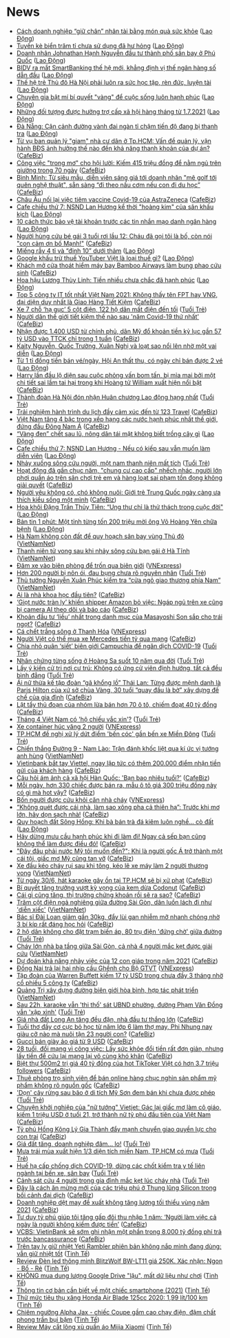 # News

- [Cách doanh nghiệp “giữ chân” nhân tài bằng món quà sức khỏe](https://laodong.vn/thong-tin-doanh-nghiep/cach-doanh-nghiep-giu-chan-nhan-tai-bang-mon-qua-suc-khoe-891053.ldo) ([Lao Động](https://laodong.vn))
- [Tuyến kè biển trăm tỉ chưa sử dụng đã hư hỏng](https://laodong.vn/ban-doc/tuyen-ke-bien-tram-ti-chua-su-dung-da-hu-hong-891050.ldo) ([Lao Động](https://laodong.vn))
- [Doanh nhân Johnathan Hạnh Nguyễn đầu tư thành phố sân bay ở Phú Quốc](https://laodong.vn/thong-tin-doanh-nghiep/doanh-nhan-johnathan-hanh-nguyen-dau-tu-thanh-pho-san-bay-o-phu-quoc-890994.ldo) ([Lao Động](https://laodong.vn))
- [BIDV ra mắt SmartBanking thế hệ mới, khẳng định vị thế ngân hàng số dẫn đầu](https://laodong.vn/kinh-te/bidv-ra-mat-smartbanking-the-he-moi-khang-dinh-vi-the-ngan-hang-so-dan-dau-891051.ldo) ([Lao Động](https://laodong.vn))
- [Thế hệ trẻ Thủ đô Hà Nội phải luôn ra sức học tập, rèn đức, luyện tài](https://laodong.vn/thoi-su/the-he-tre-thu-do-ha-noi-phai-luon-ra-suc-hoc-tap-ren-duc-luyen-tai-891066.ldo) ([Lao Động](https://laodong.vn))
- [Chuyên gia bật mí bí quyết &quot;vàng&quot; để cuộc sống luôn hạnh phúc](https://laodong.vn/video/chuyen-gia-bat-mi-bi-quyet-vang-de-cuoc-song-luon-hanh-phuc-890825.ldo) ([Lao Động](https://laodong.vn))
- [Những đối tượng được hưởng trợ cấp xã hội hàng tháng từ 1.7.2021](https://laodong.vn/infographic/nhung-doi-tuong-duoc-huong-tro-cap-xa-hoi-hang-thang-tu-172021-890940.ldo) ([Lao Động](https://laodong.vn))
- [Đà Nẵng: Cận cảnh đường vành đai ngàn tỉ chậm tiến độ đang bị thanh tra](https://laodong.vn/photo/da-nang-can-canh-duong-vanh-dai-ngan-ti-cham-tien-do-dang-bi-thanh-tra-891013.ldo) ([Lao Động](https://laodong.vn))
- [Từ vụ ban quản lý "giam" nhà cư dân ở Tp.HCM: Vấn đề quản lý, vận hành BĐS ảnh hưởng thế nào đến khả năng thanh khoản của dự án?](https://cafebiz.vn/tu-vu-ban-quan-ly-giam-nha-cu-dan-o-tphcm-van-de-quan-ly-van-hanh-bds-anh-huong-the-nao-den-kha-nang-thanh-khoan-cua-du-an-20210320092645572.chn) ([CafeBiz](https://cafebiz.vn))
- [Công việc "trong mơ" cho hội lười: Kiếm 415 triệu đồng để nằm ngủ trên giường trong 70 ngày](https://cafebiz.vn/cong-viec-trong-mo-cho-hoi-luoi-kiem-415-trieu-dong-de-nam-ngu-tren-giuong-trong-70-ngay-20210320151404191.chn) ([CafeBiz](https://cafebiz.vn))
- [Bình Minh: Từ siêu mẫu, diễn viên sáng giá tới doanh nhân "mê golf tới quên nghệ thuật", sẵn sàng “đi theo nấu cơm nếu con đi du học”](https://cafebiz.vn/binh-minh-tu-sieu-mau-dien-vien-sang-gia-toi-doanh-nhan-me-golf-toi-quen-nghe-thuat-san-sang-di-theo-nau-com-neu-con-di-du-hoc-20210320151204788.chn) ([CafeBiz](https://cafebiz.vn))
- [Châu Âu nối lại việc tiêm vaccine Covid-19 của AstraZeneca](https://cafebiz.vn/chau-au-noi-lai-viec-tiem-vaccine-covid-19-cua-astrazeneca-20210320130953182.chn) ([CafeBiz](https://cafebiz.vn))
- [Cafe chiều thứ 7: NSND Lan Hương kể thời &quot;hoàng kim&quot; của sân khấu kịch](https://laodong.vn/video/cafe-chieu-thu-7-nsnd-lan-huong-ke-thoi-hoang-kim-cua-san-khau-kich-891016.ldo) ([Lao Động](https://laodong.vn))
- [10 cách thức bảo vệ tài khoản trước các tin nhắn mạo danh ngân hàng](https://laodong.vn/phap-luat/10-cach-thuc-bao-ve-tai-khoan-truoc-cac-tin-nhan-mao-danh-ngan-hang-891019.ldo) ([Lao Động](https://laodong.vn))
- [Người hùng cứu bé gái 3 tuổi rơi lầu 12: Cháu đã gọi tôi là bố, còn nói "con cảm ơn bố Mạnh!"](https://cafebiz.vn/nguoi-hung-cuu-be-gai-3-tuoi-roi-lau-12-chau-da-goi-toi-la-bo-con-noi-con-cam-on-bo-manh-20210320130614555.chn) ([CafeBiz](https://cafebiz.vn))
- [Miếng rẫy 4 tỉ và “đinh 10” dưới thảm](https://laodong.vn/su-kien-binh-luan/mieng-ray-4-ti-va-dinh-10-duoi-tham-891028.ldo) ([Lao Động](https://laodong.vn))
- [Google khấu trừ thuế YouTuber Việt là loại thuế gì?](https://laodong.vn/kinh-te/google-khau-tru-thue-youtuber-viet-la-loai-thue-gi-891054.ldo) ([Lao Động](https://laodong.vn))
- [Khách mở cửa thoát hiểm máy bay Bamboo Airways làm bung phao cứu sinh](https://cafebiz.vn/khach-mo-cua-thoat-hiem-may-bay-bamboo-airways-lam-bung-phao-cuu-sinh-20210320130451132.chn) ([CafeBiz](https://cafebiz.vn))
- [Hoa hậu Lương Thùy Linh: Tiền nhiều chưa chắc đã hạnh phúc](https://laodong.vn/video/hoa-hau-luong-thuy-linh-tien-nhieu-chua-chac-da-hanh-phuc-891008.ldo) ([Lao Động](https://laodong.vn))
- [Top 5 công ty IT tốt nhất Việt Nam 2021: Không thấy tên FPT hay VNG, đại diện duy nhất là Giao Hàng Tiết Kiệm](https://cafebiz.vn/top-5-cong-ty-it-tot-nhat-viet-nam-2021-khong-thay-ten-fpt-hay-vng-dai-dien-duy-nhat-la-giao-hang-tiet-kiem-20210320121458844.chn) ([CafeBiz](https://cafebiz.vn))
- [Xe 7 chỗ ‘hạ gục’ 5 cột điện, 122 hộ dân mất điện đến tối](https://tuoitre.vn/xe-7-cho-ha-guc-5-cot-dien-122-ho-dan-mat-dien-den-toi-20210320141536757.htm) ([Tuổi Trẻ](https://tuoitre.vn))
- [Người dân thế giới tiết kiệm thế nào sau 'năm Covid-19 thứ nhất'](https://cafebiz.vn/nguoi-dan-the-gioi-tiet-kiem-the-nao-sau-nam-covid-19-thu-nhat-20210320130153137.chn) ([CafeBiz](https://cafebiz.vn))
- [Nhận được 1.400 USD từ chính phủ, dân Mỹ đổ khoản tiền kỷ lục gần 57 tỷ USD vào TTCK chỉ trong 1 tuần](https://cafebiz.vn/nhan-duoc-1400-usd-tu-chinh-phu-dan-my-do-khoan-tien-ky-luc-gan-57-ty-usd-vao-ttck-chi-trong-1-tuan-2021032012591091.chn) ([CafeBiz](https://cafebiz.vn))
- [Kaity Nguyễn, Quốc Trường, Xuân Nghị và loạt sao nổi lên nhờ một vai diễn](https://laodong.vn/photo/kaity-nguyen-quoc-truong-xuan-nghi-va-loat-sao-noi-len-nho-mot-vai-dien-890916.ldo) ([Lao Động](https://laodong.vn))
- [Từ 1 tỉ đồng tiền bán vé/ngày, Hội An thất thu, có ngày chỉ bán được 2 vé](https://laodong.vn/video/tu-1-ti-dong-tien-ban-vengay-hoi-an-that-thu-co-ngay-chi-ban-duoc-2-ve-891033.ldo) ([Lao Động](https://laodong.vn))
- [Harry lần đầu lộ diện sau cuộc phỏng vấn bom tấn, bị mỉa mai bởi một chi tiết sai lầm tai hại trong khi Hoàng tử William xuất hiện nổi bật](https://cafebiz.vn/harry-lan-dau-lo-dien-sau-cuoc-phong-van-bom-tan-bi-mia-mai-boi-mot-chi-tiet-sai-lam-tai-hai-trong-khi-hoang-tu-william-xuat-hien-noi-bat-2021032011214237.chn) ([CafeBiz](https://cafebiz.vn))
- [Thành đoàn Hà Nội đón nhận Huân chương Lao động hạng nhất](https://tuoitre.vn/thanh-doan-ha-noi-don-nhan-huan-chuong-lao-dong-hang-nhat-20210320111002906.htm) ([Tuổi Trẻ](https://tuoitre.vn))
- [Trải nghiệm hành trình du lịch đầy cảm xúc đến từ 123 Travel](https://cafebiz.vn/trai-nghiem-hanh-trinh-du-lich-day-cam-xuc-den-tu-123-travel-20210320113325687.chn) ([CafeBiz](https://cafebiz.vn))
- [Việt Nam tăng 4 bậc trong xếp hạng các nước hạnh phúc nhất thế giới, đứng đầu Đông Nam Á](https://cafebiz.vn/viet-nam-tang-4-bac-trong-xep-hang-cac-nuoc-hanh-phuc-nhat-the-gioi-dung-dau-dong-nam-a-20210320111107785.chn) ([CafeBiz](https://cafebiz.vn))
- [“Vàng đen” chết sau lũ, nông dân tái mặt không biết trồng cây gì](https://laodong.vn/video/vang-den-chet-sau-lu-nong-dan-tai-mat-khong-biet-trong-cay-gi-890992.ldo) ([Lao Động](https://laodong.vn))
- [Cafe chiều thứ 7: NSND Lan Hương - Nếu có kiếp sau vẫn muốn làm diễn viên](https://laodong.vn/emagazine/cafe-chieu-thu-7-nsnd-lan-huong-neu-co-kiep-sau-van-muon-lam-dien-vien-888592.ldo) ([Lao Động](https://laodong.vn))
- [Nhảy xuống sông cứu người, một nam thanh niên mất tích](https://tuoitre.vn/nhay-xuong-song-cuu-nguoi-mot-nam-thanh-nien-mat-tich-20210320120804568.htm) ([Tuổi Trẻ](https://tuoitre.vn))
- [Hoạt động đã gần chục năm, "chung cư cao cấp" nhếch nhác, người lớn phơi quần áo trên sân chơi trẻ em và hàng loạt sai phạm tồn đọng không giải quyết](https://cafebiz.vn/hoat-dong-da-gan-chuc-nam-chung-cu-cao-cap-nhech-nhac-nguoi-lon-phoi-quan-ao-tren-san-choi-tre-em-va-hang-loat-sai-pham-ton-dong-khong-giai-quyet-2021032011022951.chn) ([CafeBiz](https://cafebiz.vn))
- [Người yêu không có, chó không nuôi: Giới trẻ Trung Quốc ngày càng ưa thích kiểu sống một mình](https://cafebiz.vn/nguoi-yeu-khong-co-cho-khong-nuoi-gioi-tre-trung-quoc-ngay-cang-ua-thich-kieu-song-mot-minh-20210319153225742.chn) ([CafeBiz](https://cafebiz.vn))
- [Hoa khôi  Đặng Trần Thủy Tiên: “Ung thư chỉ là thử thách trong cuộc đời&quot;](https://laodong.vn/xa-hoi/hoa-khoi-dang-tran-thuy-tien-ung-thu-chi-la-thu-thach-trong-cuoc-doi-890967.ldo) ([Lao Động](https://laodong.vn))
- [Bản tin 1 phút: Một tỉnh từng tốn 200 triệu mời ông Võ Hoàng Yên chữa bệnh](https://laodong.vn/video/ban-tin-1-phut-mot-tinh-tung-ton-200-trieu-moi-ong-vo-hoang-yen-chua-benh-891025.ldo) ([Lao Động](https://laodong.vn))
- [Hà Nam không còn đất để quy hoạch sân bay vùng Thủ đô](http://vietnamnet.vn/vn/thoi-su/an-toan-giao-thong/ha-nam-khong-con-dat-de-quy-hoach-san-bay-vung-thu-do-721077.html) ([VietNamNet](https://vietnamnet.vn))
- [Thanh niên tử vong sau khi nhảy sông cứu bạn gái ở Hà Tĩnh](http://vietnamnet.vn/vn/thoi-su/thanh-nie-n-tu-vong-sau-khi-nha-y-so-ng-cu-u-ba-n-ga-i-o-ha-tinh-721070.html) ([VietNamNet](https://vietnamnet.vn))
- [Đâm xe vào biên phòng để trốn qua biên giới](https://vnexpress.net/dam-xe-vao-bien-phong-de-tron-qua-bien-gioi-4251361.html) ([VNExpress](https://vnexpress.net))
- [Hơn 200 người bị nôn ói, đau bụng chưa rõ nguyên nhân](https://tuoitre.vn/hon-200-nguoi-bi-non-oi-dau-bung-chua-ro-nguyen-nhan-20210320094056278.htm) ([Tuổi Trẻ](https://tuoitre.vn))
- [Thủ tướng Nguyễn Xuân Phúc kiểm tra “cửa ngõ giao thương phía Nam”](http://vietnamnet.vn/vn/thoi-su/chinh-tri/thu-tuong-nguyen-xuan-phuc-kiem-tra-cua-ngo-giao-thuong-phia-nam-721055.html) ([VietNamNet](https://vietnamnet.vn))
- [Ai là nhà khoa học đầu tiên?](https://cafebiz.vn/ai-la-nha-khoa-hoc-dau-tien-2021032008571139.chn) ([CafeBiz](https://cafebiz.vn))
- [‘Giọt nước tràn ly’ khiến shipper Amazon bỏ việc: Ngáp ngủ trên xe cũng bị camera AI theo dõi và báo cáo](https://cafebiz.vn/giot-nuoc-tran-ly-khien-shipper-amazon-bo-viec-ngap-ngu-tren-xe-cung-bi-camera-ai-theo-doi-va-bao-cao-2021032010485792.chn) ([CafeBiz](https://cafebiz.vn))
- [Khoản đầu tư ‘liều’ nhất trong danh mục của Masayoshi Son sắp cho trái ngọt?](https://cafebiz.vn/khoan-dau-tu-lieu-nhat-trong-danh-muc-cua-masayoshi-son-sap-cho-trai-ngot-20210320111901664.chn) ([CafeBiz](https://cafebiz.vn))
- [Cá chết trắng sông ở Thanh Hóa](https://vnexpress.net/ca-chet-trang-song-o-thanh-hoa-4251335.html) ([VNExpress](https://vnexpress.net))
- [Người Việt có thể mua xe Mercedes tiền tỷ qua mạng](https://cafebiz.vn/nguoi-viet-co-the-mua-xe-mercedes-tien-ty-qua-mang-20210320090342772.chn) ([CafeBiz](https://cafebiz.vn))
- [Chia nhỏ quân ‘siết’ biên giới Campuchia để ngăn dịch COVID-19](https://tuoitre.vn/chia-nho-quan-siet-bien-gioi-campuchia-de-ngan-dich-covid-19-20210320094716002.htm) ([Tuổi Trẻ](https://tuoitre.vn))
- [Nhân chứng từng sống ở Hoàng Sa suốt 10 năm qua đời](https://tuoitre.vn/nhan-chung-tung-song-o-hoang-sa-suot-10-nam-qua-doi-20210320093932736.htm) ([Tuổi Trẻ](https://tuoitre.vn))
- [Lấy ý kiến cử tri nơi cư trú: Không có ứng cử viên định hướng, tất cả đều bình đẳng](https://tuoitre.vn/lay-y-kien-cu-tri-noi-cu-tru-khong-co-ung-cu-vien-dinh-huong-tat-ca-deu-binh-dang-2021032010401836.htm) ([Tuổi Trẻ](https://tuoitre.vn))
- [Ái nữ thừa kế tập đoàn “gã khổng lồ” Thái Lan: Từng được mệnh danh là Paris Hilton của xứ sở chùa Vàng, 30 tuổi “quay đầu là bờ” xây dựng đế chế của gia đình](https://cafebiz.vn/ai-nu-thua-ke-tap-doan-ga-khong-lo-thai-lan-tung-duoc-menh-danh-la-paris-hilton-cua-xu-so-chua-vang-30-tuoi-quay-dau-la-bo-xay-dung-de-che-cua-gia-dinh-20210320092243353.chn) ([CafeBiz](https://cafebiz.vn))
- [Lật tẩy thủ đoạn của nhóm lừa bán hơn 70 ô tô, chiếm đoạt 40 tỷ đồng](https://cafebiz.vn/lat-tay-thu-doan-cua-nhom-lua-ban-hon-70-o-to-chiem-doat-40-ty-dong-20210320105233786.chn) ([CafeBiz](https://cafebiz.vn))
- [Tháng 4 Việt Nam có 'hộ chiếu vắc xin'?](https://tuoitre.vn/thang-4-viet-nam-co-ho-chieu-vac-xin-2021032007525545.htm) ([Tuổi Trẻ](https://tuoitre.vn))
- [Xe container húc văng 2 người](https://vnexpress.net/xe-container-huc-vang-2-nguoi-4251305.html) ([VNExpress](https://vnexpress.net))
- [TP.HCM đề nghị xử lý dứt điểm 'bến cóc' gần bến xe Miền Đông](https://tuoitre.vn/tp-hcm-de-nghi-xu-ly-dut-diem-ben-coc-gan-ben-xe-mien-dong-20210320101217039.htm) ([Tuổi Trẻ](https://tuoitre.vn))
- [Chiến thắng Đường 9 - Nam Lào: Trận đánh khốc liệt qua kí ức vị tướng anh hùng](http://vietnamnet.vn/vn/thoi-su/chien-thang-duong-9-nam-lao-tran-danh-khoc-liet-qua-ki-uc-vi-tuong-anh-hung-721045.html) ([VietNamNet](https://vietnamnet.vn))
- [Vietinbank bắt tay Viettel, ngay lập tức có thêm 200.000 điểm nhận tiền gửi của khách hàng](https://cafebiz.vn/vietinbank-bat-tay-viettel-ngay-lap-tuc-co-them-200000-diem-nhan-tien-gui-cua-khach-hang-20210320103551783.chn) ([CafeBiz](https://cafebiz.vn))
- [Câu hỏi ám ảnh cả xã hội Hàn Quốc: 'Bạn bao nhiêu tuổi?'](https://cafebiz.vn/cau-hoi-am-anh-ca-xa-hoi-han-quoc-ban-bao-nhieu-tuoi-20210319112243448.chn) ([CafeBiz](https://cafebiz.vn))
- [Mỗi ngày, hơn 330 chiếc được bán ra, mẫu ô tô giá 300 triệu đồng này có gì mà hot vậy?](https://cafebiz.vn/moi-ngay-hon-330-chiec-duoc-ban-ra-mau-o-to-gia-300-trieu-dong-nay-co-gi-ma-hot-vay-20210320090120156.chn) ([CafeBiz](https://cafebiz.vn))
- [Bốn người được cứu khỏi căn nhà cháy](https://vnexpress.net/bon-nguoi-duoc-cuu-khoi-can-nha-chay-4251303.html) ([VNExpress](https://vnexpress.net))
- [“Không quét được cái nhà, làm sao xông pha cả thiên hạ”: Trước khi mơ lớn, hãy dọn sạch nhà!](https://cafebiz.vn/khong-quet-duoc-cai-nha-lam-sao-xong-pha-ca-thien-ha-truoc-khi-mo-lon-hay-don-sach-nha-20210315091751592.chn) ([CafeBiz](https://cafebiz.vn))
- [Quy hoạch đất Sông Hồng: Khi bà bán trà đá kiêm luôn nghề... cò đất](https://laodong.vn/bat-dong-san/quy-hoach-dat-song-hong-khi-ba-ban-tra-da-kiem-luon-nghe-co-dat-890504.ldo) ([Lao Động](https://laodong.vn))
- [Hãy dừng mưu cầu hạnh phúc khi đi làm đi! Ngay cả sếp bạn cũng không thể làm được điều đó!](https://cafebiz.vn/hay-dung-muu-cau-hanh-phuc-khi-di-lam-di-ngay-ca-sep-ban-cung-khong-the-lam-duoc-dieu-do-20210320100701417.chn) ([CafeBiz](https://cafebiz.vn))
- ["Đây đâu phải nước Mỹ tôi muốn đến?": Khi là người gốc Á trở thành một cái tội, giấc mơ Mỹ cũng tan vỡ](https://cafebiz.vn/day-dau-phai-nuoc-my-toi-muon-den-khi-la-nguoi-goc-a-tro-thanh-mot-cai-toi-giac-mo-my-cung-tan-vo-20210320100555029.chn) ([CafeBiz](https://cafebiz.vn))
- [Xe đầu kéo cháy rụi sau khi tông, kéo lê xe máy làm 2 người thương vong](http://vietnamnet.vn/vn/thoi-su/an-toan-giao-thong/xe-dau-keo-chay-rui-sau-khi-tong-keo-le-xe-may-lam-2-nguoi-thuong-vong-721042.html) ([VietNamNet](https://vietnamnet.vn))
- [Từ ngày 30/6, hát karaoke gây ồn tại TP.HCM sẽ bị xử phạt](https://cafebiz.vn/tu-ngay-30-6-hat-karaoke-gay-on-tai-tphcm-se-bi-xu-phat-20210320100022786.chn) ([CafeBiz](https://cafebiz.vn))
- [Bí quyết tăng trưởng vượt kỳ vọng của kem dừa Codonut](https://cafebiz.vn/bi-quyet-tang-truong-vuot-ky-vong-cua-kem-dua-codonut-20210319171541247.chn) ([CafeBiz](https://cafebiz.vn))
- [Cái gì cũng tăng, thị trường chứng khoán rồi sẽ ra sao?](https://cafebiz.vn/cai-gi-cung-tang-thi-truong-chung-khoan-roi-se-ra-sao-20210320095736457.chn) ([CafeBiz](https://cafebiz.vn))
- [Trăm cột điện ngả nghiêng giữa đường Sài Gòn, dân luồn lách đi như 'diễn xiếc'](http://vietnamnet.vn/vn/thoi-su/an-toan-giao-thong/tram-cot-dien-nga-nghieng-giua-duong-sai-gon-dan-luon-lach-di-nhu-dien-xiec-721031.html) ([VietNamNet](https://vietnamnet.vn))
- [Bác sĩ Đài Loan giảm gần 30kg, đẩy lùi gan nhiễm mỡ nhanh chóng nhờ 3 bí kíp rất đáng học hỏi](https://cafebiz.vn/bac-si-dai-loan-giam-gan-30kg-day-lui-gan-nhiem-mo-nhanh-chong-nho-3-bi-kip-rat-dang-hoc-hoi-20210320091928036.chn) ([CafeBiz](https://cafebiz.vn))
- [2 hộ dân không cho đặt trạm biến áp, 80 trụ điện 'đứng chờ' giữa đường](https://tuoitre.vn/2-ho-dan-khong-cho-dat-tram-bien-ap-80-tru-dien-dung-cho-giua-duong-2021032009271224.htm) ([Tuổi Trẻ](https://tuoitre.vn))
- [Cháy lớn nhà ba tầng giữa Sài Gòn, cả nhà 4 người mắc kẹt được giải cứu](http://vietnamnet.vn/vn/thoi-su/chay-lon-nha-ba-tang-giua-sai-gon-ca-nha-4-nguoi-mac-ket-duoc-giai-cuu-721010.html) ([VietNamNet](https://vietnamnet.vn))
- [Dự đoán khả năng nhảy việc của 12 con giáp trong năm 2021](https://cafebiz.vn/du-doan-kha-nang-nhay-viec-cua-12-con-giap-trong-nam-2021-20210319093921419.chn) ([CafeBiz](https://cafebiz.vn))
- [Đồng Nai trả lại hai nhịp cầu Ghềnh cho Bộ GTVT](https://vnexpress.net/dong-nai-tra-lai-hai-nhip-cau-ghenh-cho-bo-gtvt-4251018.html) ([VNExpress](https://vnexpress.net))
- [Tập đoàn của Warren Buffett kiếm 17 tỷ USD trong chưa đầy 3 tháng nhờ cổ phiếu 5 công ty](https://cafebiz.vn/tap-doan-cua-warren-buffett-kiem-17-ty-usd-trong-chua-day-3-thang-nho-co-phieu-5-cong-ty-20210320084955253.chn) ([CafeBiz](https://cafebiz.vn))
- [Quảng Trị xây dựng đường biên giới hòa bình, hợp tác phát triển](http://vietnamnet.vn/vn/thoi-su/quoc-phong/quang-tri-xay-dung-duong-bien-gioi-hoa-binh-hop-tac-phat-trien-721032.html) ([VietNamNet](https://vietnamnet.vn))
- [Sau 22h, karaoke vẫn 'thi thố' sát UBND phường, đường Phạm Văn Đồng vẫn 'xập xình'](https://tuoitre.vn/sau-22h-karaoke-van-thi-tho-sat-ubnd-phuong-duong-pham-van-dong-van-xap-xinh-20210320081127948.htm) ([Tuổi Trẻ](https://tuoitre.vn))
- [Giá nhà đất Long An tăng đều đặn, nhà đầu tư thắng lớn](https://cafebiz.vn/gia-nha-dat-long-an-tang-deu-dan-nha-dau-tu-thang-lon-20210320074548329.chn) ([CafeBiz](https://cafebiz.vn))
- [Tuổi thơ đầy cơ cực bỏ học từ năm lớp 6 làm thợ may, Phi Nhung nay giàu cỡ nào mà nuôi tận 23 người con?](https://cafebiz.vn/tuoi-tho-day-co-cuc-bo-hoc-tu-nam-lop-6-lam-tho-may-phi-nhung-nay-giau-co-nao-ma-nuoi-tan-23-nguoi-con-20210320091722672.chn) ([CafeBiz](https://cafebiz.vn))
- [Gucci bán giày ảo giá từ 9 USD](https://cafebiz.vn/gucci-ban-giay-ao-gia-tu-9-usd-20210320085221082.chn) ([CafeBiz](https://cafebiz.vn))
- [28 tuổi, đổi mạng vì công việc: Lấy sức khỏe đổi tiền rất đơn giản, nhưng lấy tiền để cứu lại mạng lại vô cùng khó khăn](https://cafebiz.vn/28-tuoi-doi-mang-vi-cong-viec-lay-suc-khoe-doi-tien-rat-don-gian-nhung-lay-tien-de-cuu-lai-mang-lai-vo-cung-kho-khan-20210319163133023.chn) ([CafeBiz](https://cafebiz.vn))
- [Biệt thự 500m2 trị giá 40 tỷ đồng của hot TikToker Việt có hơn 3.7 triệu followers](https://cafebiz.vn/biet-thu-500m2-tri-gia-40-ty-dong-cua-hot-tiktoker-viet-co-hon-37-trieu-followers-20210320091410129.chn) ([CafeBiz](https://cafebiz.vn))
- [Thuê phòng trọ sinh viên để bán online hàng chục nghìn sản phẩm mỹ phẩm không rõ nguồn gốc](https://cafebiz.vn/thue-phong-tro-sinh-vien-de-ban-online-hang-chuc-nghin-san-pham-my-pham-khong-ro-nguon-goc-20210320073046033.chn) ([CafeBiz](https://cafebiz.vn))
- ['Dọn' cây rừng sau bão ở di tích Mỹ Sơn đem bán khi chưa được phép](https://tuoitre.vn/don-cay-rung-sau-bao-o-di-tich-my-son-dem-ban-khi-chua-duoc-phep-2021032009164827.htm) ([Tuổi Trẻ](https://tuoitre.vn))
- [Chuyện khởi nghiệp của "nữ tướng" Vietjet: Gác lại giấc mơ làm cô giáo, kiếm 1 triệu USD ở tuổi 21, trở thành nữ tỷ phú đầu tiên của Việt Nam](https://cafebiz.vn/chuyen-khoi-nghiep-cua-nu-tuong-vietjet-gac-lai-giac-mo-lam-co-giao-kiem-1-trieu-usd-o-tuoi-21-tro-thanh-nu-ty-phu-dau-tien-cua-viet-nam-20210315091206592.chn) ([CafeBiz](https://cafebiz.vn))
- [Tỷ phú Hồng Kông Lý Gia Thành đẩy mạnh chuyển giao quyền lực cho con trai](https://cafebiz.vn/ty-phu-hong-kong-ly-gia-thanh-day-manh-chuyen-giao-quyen-luc-cho-con-trai-20210319134940954.chn) ([CafeBiz](https://cafebiz.vn))
- [Giá đất tăng, doanh nghiệp đâm... lo!](https://tuoitre.vn/gia-dat-tang-doanh-nghiep-dam-lo-20210320081344315.htm) ([Tuổi Trẻ](https://tuoitre.vn))
- [Mưa trái mùa xuất hiện 1/3 diện tích miền Nam, TP.HCM có mưa](https://tuoitre.vn/mua-trai-mua-xuat-hien-1-3-dien-tich-mien-nam-tphcm-co-mua-20210320082856402.htm) ([Tuổi Trẻ](https://tuoitre.vn))
- [Huế hạ cấp chống dịch COVID-19, dừng các chốt kiểm tra y tế liên ngành tại bến xe, sân bay](https://tuoitre.vn/hue-ha-cap-chong-dich-covid-19-dung-cac-chot-kiem-tra-y-te-lien-nganh-tai-ben-xe-san-bay-20210319092502441.htm) ([Tuổi Trẻ](https://tuoitre.vn))
- [Cảnh sát cứu 4 người trong gia đình mắc kẹt lúc cháy nhà](https://tuoitre.vn/canh-sat-cuu-4-nguoi-trong-gia-dinh-mac-ket-luc-chay-nha-20210320082904967.htm) ([Tuổi Trẻ](https://tuoitre.vn))
- [Đây là cách ăn mừng mới của các triệu phú ở Thung lũng Silicon trong bối cảnh đại dịch](https://cafebiz.vn/day-la-cach-an-mung-moi-cua-cac-trieu-phu-o-thung-lung-silicon-trong-boi-canh-dai-dich-20210320085530674.chn) ([CafeBiz](https://cafebiz.vn))
- [Doanh nghiệp dệt may đề xuất không tăng lương tối thiểu vùng năm 2021](https://cafebiz.vn/doanh-nghiep-det-may-de-xuat-khong-tang-luong-toi-thieu-vung-nam-2021-20210320084605852.chn) ([CafeBiz](https://cafebiz.vn))
- [Tư duy tỷ phú giúp tôi tăng gấp đôi thu nhập 1 năm: ‘Người làm việc cả ngày là người không kiếm được tiền’](https://cafebiz.vn/tu-duy-ty-phu-giup-toi-tang-gap-doi-thu-nhap-1-nam-nguoi-lam-viec-ca-ngay-la-nguoi-khong-kiem-duoc-tien-20210319143828913.chn) ([CafeBiz](https://cafebiz.vn))
- [VCBS: VietinBank sẽ sớm ghi nhận một phần trong 8.000 tỷ đồng phí trả trước bancassurance](https://cafebiz.vn/vcbs-vietinbank-se-som-ghi-nhan-mot-phan-trong-8000-ty-dong-phi-tra-truoc-bancassurance-20210320072748514.chn) ([CafeBiz](https://cafebiz.vn))
- [Trên tay ly giữ nhiệt Yeti Rambler phiên bản không nắp mình đang dùng: vẫn giữ nhiệt tốt](https://tinhte.vn/thread/tren-tay-ly-giu-nhiet-yeti-rambler-phien-ban-khong-nap-minh-dang-dung-van-giu-nhiet-tot.3296333/) ([Tinh Tế](https://tinhte.vn))
- [Review Đèn led thông minh BlitzWolf BW-LT11 giá 250K. Xác nhận: Ngon - Bổ - Rẻ](https://tinhte.vn/thread/review-den-led-thong-minh-blitzwolf-bw-lt11-gia-250k-xac-nhan-ngon-bo-re.3296335/) ([Tinh Tế](https://tinhte.vn))
- [KHÔNG mua dung lượng Google Drive "lậu", mất dữ liệu như chơi](https://tinhte.vn/thread/khong-mua-dung-luong-google-drive-lau-mat-du-lieu-nhu-choi.3296571/) ([Tinh Tế](https://tinhte.vn))
- [Thông tin cơ bản cần biết về một chiếc smartphone (2021)](https://tinhte.vn/thread/thong-tin-co-ban-can-biet-ve-mot-chiec-smartphone-2021.3294783/) ([Tinh Tế](https://tinhte.vn))
- [Thử mức tiêu thụ xăng Honda Air Blade 125cc 2020: 1,99 lít/100 km](https://tinhte.vn/thread/thu-muc-tieu-thu-xang-honda-air-blade-125cc-2020-1-99-lit-100-km.3294455/) ([Tinh Tế](https://tinhte.vn))
- [Chiêm ngưỡng Alpha Jax - chiếc Coupe gầm cao chạy điện, đậm chất phong trần bụi bặm](https://tinhte.vn/thread/chiem-nguong-alpha-jax-chiec-coupe-gam-cao-chay-dien-dam-chat-phong-tran-bui-bam.3296072/) ([Tinh Tế](https://tinhte.vn))
- [Review Máy cắt lông xù quần áo Mijia Xiaomi](https://tinhte.vn/thread/review-may-cat-long-xu-quan-ao-mijia-xiaomi.3296265/) ([Tinh Tế](https://tinhte.vn))
